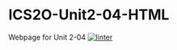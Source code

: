 # ICS2O-Unit2-04-HTML
Webpage for Unit 2-04
 [![linter](https://github.com/Arvin-Leung/ICS2O-Unit2-04-HTML/workflows/linter/badge.svg)](https://github.com/marketplace/actions/super-linter)

